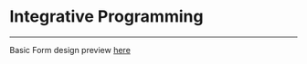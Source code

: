 # Integrative Programming 

---

Basic Form design preview [here](https://vrcxz.github.io/integrative-programming/basic-form-preview/form.html)